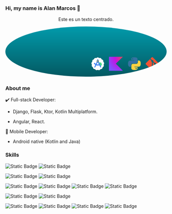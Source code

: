 ### Hi, my name is Alan Marcos 👋

<p style="text-align:center;">Este es un texto centrado.</p>


<img src="https://github.com/codigo-alan/codigo-alan/blob/main/images/bannerGitv2.png" style="border-radius: 50%;" >


### About me

✔️ Full-stack Developer:

   - Django, Flask, Ktor, Kotlin Multiplatform.

   - Angular, React.

                
📲 Mobile Developer:

   - Android native (Kotlin and Java)

### Skills

![Static Badge](https://img.shields.io/badge/Android-%233DDC84?logo=android&labelColor=white)
![Static Badge](https://img.shields.io/badge/Compose_Multiplatform-%237F52FF?logo=kotlin&labelColor=white)



![Static Badge](https://img.shields.io/badge/Django-%23092E20?logo=django&labelColor=black)
![Static Badge](https://img.shields.io/badge/Ktor-%23008FC7)  


![Static Badge](https://img.shields.io/badge/Kotlin-%237F52FF?logo=kotlin&labelColor=white) 
![Static Badge](https://img.shields.io/badge/Python-%233776AB?logo=python&labelColor=white) 
![Static Badge](https://img.shields.io/badge/Java-blue)
![Static Badge](https://img.shields.io/badge/Docker-%232496ED?logo=docker&labelColor=white)


![Static Badge](https://img.shields.io/badge/React-%2361DAFB?logo=react&labelColor=black)
![Static Badge](https://img.shields.io/badge/Angular-%230F0F11?logo=angular&labelColor=black)

![Static Badge](https://img.shields.io/badge/PostgreSQL-%234169E1?logo=postgresql&labelColor=white)
![Static Badge](https://img.shields.io/badge/MySQL-%234479A1?logo=mysql&labelColor=black)
![Static Badge](https://img.shields.io/badge/MongoDB-%2347A248?logo=mongodb&labelColor=black)
![Static Badge](https://img.shields.io/badge/Firebase-%23FFCA28?logo=firebase&labelColor=black)









